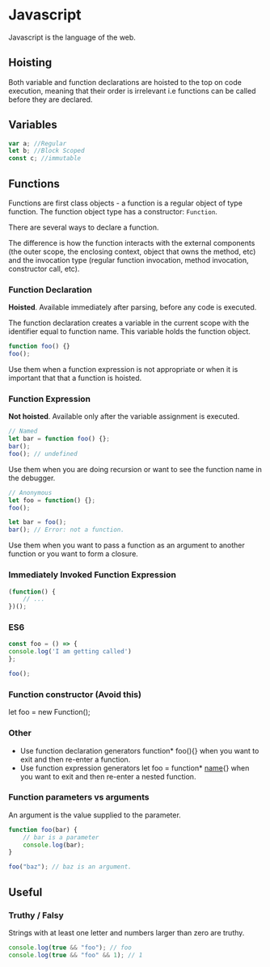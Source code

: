 # Javascript
Javascript is the language of the web.

## Hoisting

Both variable and function declarations are hoisted to the top on code execution, meaning that their order is irrelevant i.e functions can be called before they are declared.

## Variables

```javascript
var a; //Regular
let b; //Block Scoped
const c; //immutable
```

## Functions
Functions are first class objects - a function is a regular object of type function. The function object type has a constructor: `Function`.

There are several ways to declare a function.

The difference is how the function interacts with the external components (the outer scope, the enclosing context, object that owns the method, etc) and the invocation type (regular function invocation, method invocation, constructor call, etc).

### Function Declaration
**Hoisted**. Available immediately after parsing, before any code is executed.

The function declaration creates a variable in the current scope with the identifier equal to function name. This variable holds the function object.

```javascript
function foo() {}
foo();
```

Use them when a function expression is not appropriate or when it is important that that a function is hoisted.

### Function Expression
**Not hoisted**. Available only after the variable assignment is executed.

```javascript
// Named
let bar = function foo() {};
bar();
foo(); // undefined
```
Use them when you are doing recursion or want to see the function name in the debugger.

```javascript
// Anonymous
let foo = function() {};
foo();

let bar = foo();
bar(); // Error: not a function.
```
Use them when you want to pass a function as an argument to another function or you want to form a closure.

### Immediately Invoked Function Expression
```javascript
(function() {
    // ...
})();
```
### ES6
```javascript
const foo = () => {
console.log('I am getting called')
};

foo();
```

### Function constructor (Avoid this)
let foo = new Function();

### Other
- Use function declaration generators function* foo(){} when you want to exit and then re-enter a function.
- Use function expression generators let foo = function* [name](){} when you want to exit and then re-enter a nested function.

### Function parameters vs arguments
An argument is the value supplied to the parameter.
```javascript
function foo(bar) {
    // bar is a parameter
    console.log(bar);
}

foo("baz"); // baz is an argument.
```

## Useful
### Truthy / Falsy
Strings with at least one letter and numbers larger than zero are truthy.
```javascript
console.log(true && "foo"); // foo
console.log(true && "foo" && 1); // 1
```
